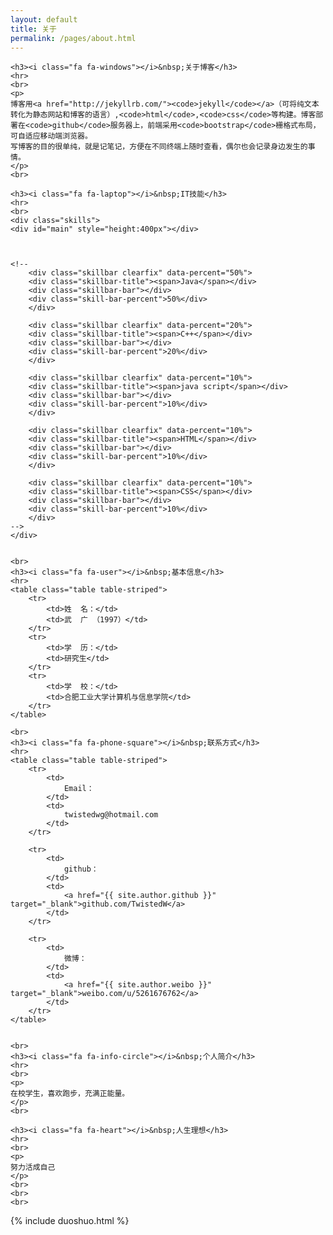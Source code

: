 ```yaml
---
layout: default
title: 关于
permalink: /pages/about.html
---
```


<div class="home">

	<h3><i class="fa fa-windows"></i>&nbsp;关于博客</h3>
	<hr>
	<br>
	<p>
	博客用<a href="http://jekyllrb.com/"><code>jekyll</code></a>（可将纯文本转化为静态网站和博客的语言）,<code>html</code>,<code>css</code>等构建。博客部署在<code>github</code>服务器上，前端采用<code>bootstrap</code>栅格式布局，可自适应移动端浏览器。
	写博客的目的很单纯，就是记笔记，方便在不同终端上随时查看，偶尔也会记录身边发生的事情。
	</p>
	<br>
	
	<h3><i class="fa fa-laptop"></i>&nbsp;IT技能</h3>
	<hr>
	<br>
    <div class="skills">
   	<div id="main" style="height:400px"></div>



    <!--
        <div class="skillbar clearfix" data-percent="50%">
        <div class="skillbar-title"><span>Java</span></div>
        <div class="skillbar-bar"></div>
        <div class="skill-bar-percent">50%</div>
        </div>

        <div class="skillbar clearfix" data-percent="20%">
        <div class="skillbar-title"><span>C++</span></div>
        <div class="skillbar-bar"></div>
        <div class="skill-bar-percent">20%</div>
        </div>

        <div class="skillbar clearfix" data-percent="10%">
        <div class="skillbar-title"><span>java script</span></div>
        <div class="skillbar-bar"></div>
        <div class="skill-bar-percent">10%</div>
        </div>

        <div class="skillbar clearfix" data-percent="10%">
        <div class="skillbar-title"><span>HTML</span></div>
        <div class="skillbar-bar"></div>
        <div class="skill-bar-percent">10%</div>
        </div>

	    <div class="skillbar clearfix" data-percent="10%">
        <div class="skillbar-title"><span>CSS</span></div>
        <div class="skillbar-bar"></div>
        <div class="skill-bar-percent">10%</div>
        </div>
	-->
    </div>	

	
	<br>
	<h3><i class="fa fa-user"></i>&nbsp;基本信息</h3>
	<hr>
	<table class="table table-striped">
		<tr>
			<td>姓  名：</td>    
			<td>武  广 （1997）</td>
		</tr>
		<tr>
			<td>学  历：</td>    
			<td>研究生</td>
		</tr>
		<tr>
			<td>学  校：</td>    
			<td>合肥工业大学计算机与信息学院</td>
		</tr>
	</table>

	<br>
	<h3><i class="fa fa-phone-square"></i>&nbsp;联系方式</h3>
	<hr>
	<table class="table table-striped">
		<tr>
			<td>
				Email：
			</td>  
			<td>
				twistedwg@hotmail.com
			</td>
		</tr>

		<tr>
			<td>
				github：
			</td>  
			<td>
				<a href="{{ site.author.github }}" target="_blank">github.com/TwistedW</a>
			</td>  
		</tr>

		<tr>
			<td>
				微博：
			</td> 
			<td>
				<a href="{{ site.author.weibo }}" target="_blank">weibo.com/u/5261676762</a>
			</td> 
		</tr>
	</table>


	<br>
	<h3><i class="fa fa-info-circle"></i>&nbsp;个人简介</h3>
	<hr>
	<br>
	<p>
	在校学生，喜欢跑步，充满正能量。
	</p>
	<br>

	<h3><i class="fa fa-heart"></i>&nbsp;人生理想</h3>
	<hr>
	<br>
	<p>
	努力活成自己
	</p>
	<br>
	<br> 
	<br>

</div>


<div>
{% include duoshuo.html %}
</div>

